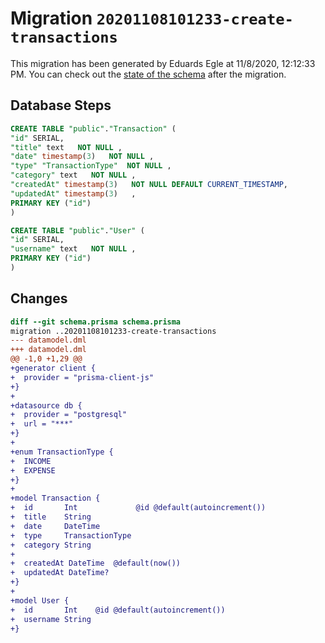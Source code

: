 # Migration `20201108101233-create-transactions`

This migration has been generated by Eduards Egle at 11/8/2020, 12:12:33 PM.
You can check out the [state of the schema](./schema.prisma) after the migration.

## Database Steps

```sql
CREATE TABLE "public"."Transaction" (
"id" SERIAL,
"title" text   NOT NULL ,
"date" timestamp(3)   NOT NULL ,
"type" "TransactionType"  NOT NULL ,
"category" text   NOT NULL ,
"createdAt" timestamp(3)   NOT NULL DEFAULT CURRENT_TIMESTAMP,
"updatedAt" timestamp(3)   ,
PRIMARY KEY ("id")
)

CREATE TABLE "public"."User" (
"id" SERIAL,
"username" text   NOT NULL ,
PRIMARY KEY ("id")
)
```

## Changes

```diff
diff --git schema.prisma schema.prisma
migration ..20201108101233-create-transactions
--- datamodel.dml
+++ datamodel.dml
@@ -1,0 +1,29 @@
+generator client {
+  provider = "prisma-client-js"
+}
+
+datasource db {
+  provider = "postgresql"
+  url = "***"
+}
+
+enum TransactionType {
+  INCOME
+  EXPENSE
+}
+
+model Transaction {
+  id       Int             @id @default(autoincrement())
+  title    String
+  date     DateTime
+  type     TransactionType
+  category String
+
+  createdAt DateTime  @default(now())
+  updatedAt DateTime?
+}
+
+model User {
+  id       Int    @id @default(autoincrement())
+  username String
+}
```


